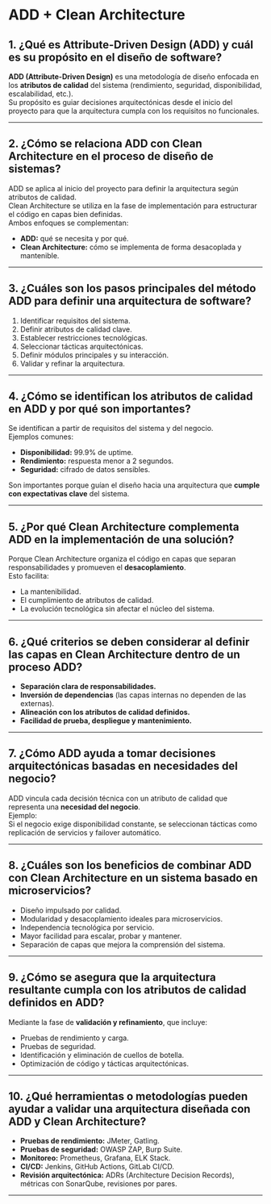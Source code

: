# ADD + Clean Architecture

## 1. ¿Qué es Attribute-Driven Design (ADD) y cuál es su propósito en el diseño de software?

**ADD (Attribute-Driven Design)** es una metodología de diseño enfocada en los **atributos de calidad** del sistema (rendimiento, seguridad, disponibilidad, escalabilidad, etc.).  
Su propósito es guiar decisiones arquitectónicas desde el inicio del proyecto para que la arquitectura cumpla con los requisitos no funcionales.

---

## 2. ¿Cómo se relaciona ADD con Clean Architecture en el proceso de diseño de sistemas?

ADD se aplica al inicio del proyecto para definir la arquitectura según atributos de calidad.  
Clean Architecture se utiliza en la fase de implementación para estructurar el código en capas bien definidas.  
Ambos enfoques se complementan:  
- **ADD:** qué se necesita y por qué.  
- **Clean Architecture:** cómo se implementa de forma desacoplada y mantenible.

---

## 3. ¿Cuáles son los pasos principales del método ADD para definir una arquitectura de software?

1. Identificar requisitos del sistema.
2. Definir atributos de calidad clave.
3. Establecer restricciones tecnológicas.
4. Seleccionar tácticas arquitectónicas.
5. Definir módulos principales y su interacción.
6. Validar y refinar la arquitectura.

---

## 4. ¿Cómo se identifican los atributos de calidad en ADD y por qué son importantes?

Se identifican a partir de requisitos del sistema y del negocio.  
Ejemplos comunes:
- **Disponibilidad:** 99.9% de uptime.
- **Rendimiento:** respuesta menor a 2 segundos.
- **Seguridad:** cifrado de datos sensibles.

Son importantes porque guían el diseño hacia una arquitectura que **cumple con expectativas clave** del sistema.

---

## 5. ¿Por qué Clean Architecture complementa ADD en la implementación de una solución?

Porque Clean Architecture organiza el código en capas que separan responsabilidades y promueven el **desacoplamiento**.  
Esto facilita:
- La mantenibilidad.
- El cumplimiento de atributos de calidad.
- La evolución tecnológica sin afectar el núcleo del sistema.

---

## 6. ¿Qué criterios se deben considerar al definir las capas en Clean Architecture dentro de un proceso ADD?

- **Separación clara de responsabilidades.**
- **Inversión de dependencias** (las capas internas no dependen de las externas).
- **Alineación con los atributos de calidad definidos.**
- **Facilidad de prueba, despliegue y mantenimiento.**

---

## 7. ¿Cómo ADD ayuda a tomar decisiones arquitectónicas basadas en necesidades del negocio?

ADD vincula cada decisión técnica con un atributo de calidad que representa una **necesidad del negocio**.  
Ejemplo:  
Si el negocio exige disponibilidad constante, se seleccionan tácticas como replicación de servicios y failover automático.

---

## 8. ¿Cuáles son los beneficios de combinar ADD con Clean Architecture en un sistema basado en microservicios?

- Diseño impulsado por calidad.
- Modularidad y desacoplamiento ideales para microservicios.
- Independencia tecnológica por servicio.
- Mayor facilidad para escalar, probar y mantener.
- Separación de capas que mejora la comprensión del sistema.

---

## 9. ¿Cómo se asegura que la arquitectura resultante cumpla con los atributos de calidad definidos en ADD?

Mediante la fase de **validación y refinamiento**, que incluye:
- Pruebas de rendimiento y carga.
- Pruebas de seguridad.
- Identificación y eliminación de cuellos de botella.
- Optimización de código y tácticas arquitectónicas.

---

## 10. ¿Qué herramientas o metodologías pueden ayudar a validar una arquitectura diseñada con ADD y Clean Architecture?

- **Pruebas de rendimiento:** JMeter, Gatling.
- **Pruebas de seguridad:** OWASP ZAP, Burp Suite.
- **Monitoreo:** Prometheus, Grafana, ELK Stack.
- **CI/CD:** Jenkins, GitHub Actions, GitLab CI/CD.
- **Revisión arquitectónica:** ADRs (Architecture Decision Records), métricas con SonarQube, revisiones por pares.

---
